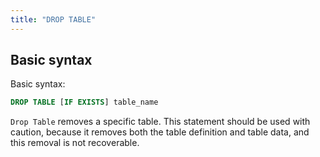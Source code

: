 ```yaml
---
title: "DROP TABLE"
---
```


## Basic syntax

Basic syntax:

```sql
DROP TABLE [IF EXISTS] table_name
```

`Drop Table` removes a specific table. This statement should be used with caution, because it removes both the table definition and table data, and this removal is not recoverable.

